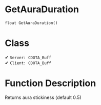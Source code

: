 # GetAuraDuration
```
float GetAuraDuration()
```
# Class
✔ `Server: CDOTA_Buff`  
✔ `Client: CDOTA_Buff`  

# Function Description
Returns aura stickiness (default 0.5)
